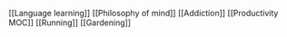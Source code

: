 [[Language learning]]
[[Philosophy of mind]]
[[Addiction]]
[[Productivity MOC]]
[[Running]]
[[Gardening]]

